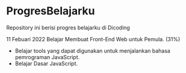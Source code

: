 # ProgresBelajarku
Repository ini berisi progres belajarku di Dicoding

11 Febuari 2022
Belajar Membuat Front-End Web untuk Pemula. (31%)
  * Belajar tools yang dapat digunakan untuk menjalankan bahasa pemrograman JavaScript.
  * Belajar Dasar JavaScript.
